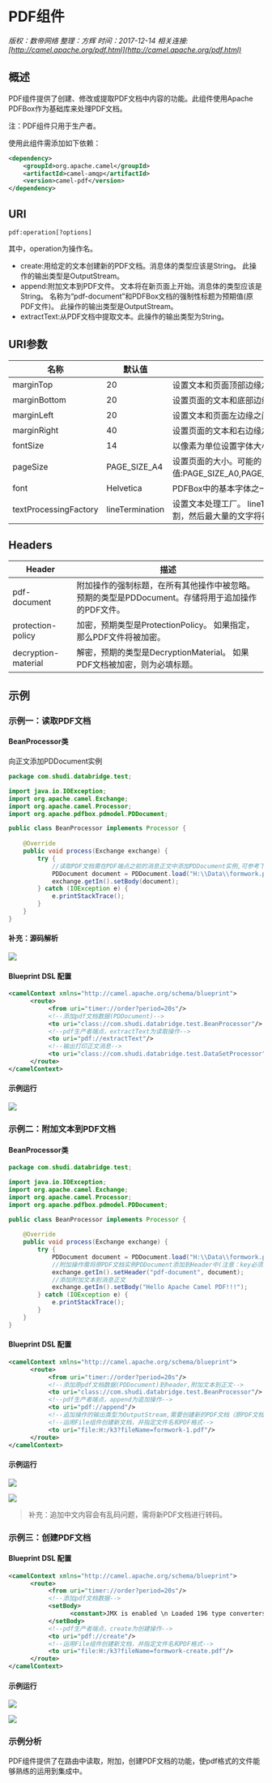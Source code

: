 # PDF组件

*版权：数帝网络*
*整理：方辉*
*时间：2017-12-14*
*相关连接:[http://camel.apache.org/pdf.html](http://camel.apache.org/pdf.html)*

## 概述

PDF组件提供了创建、修改或提取PDF文档中内容的功能。此组件使用Apache PDFBox作为基础库来处理PDF文档。

注：PDF组件只用于生产者。

使用此组件需添加如下依赖：
```xml
<dependency>
    <groupId>org.apache.camel</groupId>
    <artifactId>camel-amqp</artifactId>
    <version>camel-pdf</version>
</dependency>
```

## URI

```
pdf:operation[?options]
```

其中，operation为操作名。
- create:用给定的文本创建新的PDF文档。消息体的类型应该是String。 此操作的输出类型是OutputStream。
- append:附加文本到PDF文件。 文本将在新页面上开始。消息体的类型应该是String。 名称为“pdf-document”和PDFBox文档的强制性标题为预期值(原PDF文件)。 此操作的输出类型是OutputStream。
- extractText:从PDF文档中提取文本。此操作的输出类型为String。

## URI参数

名称|默认值|描述
----|----|----
marginTop|20|设置文本和页面顶部边缘之间的边距大小（以像素为单位）。
marginBottom|20|设置页面的文本和底部边缘之间的边距大小（以像素为单位）。
marginLeft|20|设置文本和页面左边缘之间的边距大小（以像素为单位）。
marginRight|40|设置页面的文本和右边缘之间的边距大小（以像素为单位）。 当textProcessingFactory选项为lineTermination时，此选项将被忽略。
fontSize|14|以像素为单位设置字体大小。
pageSize|PAGE_SIZE_A4|设置页面的大小。可能的值:PAGE_SIZE_A0,PAGE_SIZE_A1,PAGE_SIZE_A2,PAGE_SIZE_A3,PAGE_SIZE_A4,PAGE_SIZE_A5,PAGE_SIZE_A6,PAGE_SIZE_LETTER
font|Helvetica|PDFBox中的基本字体之一。
textProcessingFactory|lineTermination|设置文本处理工厂。 lineTermination - 为行终止写入策略。 文本被行终止符号分割，然后将被写入。 autoFormatting - 文本被逐词分割，然后最大量的文字将被写入PDF文档。 通过这个策略，所有不符合该行的词将被移到新行。

## Headers

Header|描述
----|----
pdf-document|附加操作的强制标题，在所有其他操作中被忽略。 预期的类型是PDDocument。存储将用于追加操作的PDF文件。
protection-policy|加密，预期类型是ProtectionPolicy。 如果指定，那么PDF文件将被加密。
decryption-material|解密，预期的类型是DecryptionMaterial。 如果PDF文档被加密，则为必填标题。

## 示例

### 示例一：读取PDF文档

#### BeanProcessor类
向正文添加PDDocument实例

```java
package com.shudi.databridge.test;

import java.io.IOException;
import org.apache.camel.Exchange;
import org.apache.camel.Processor;
import org.apache.pdfbox.pdmodel.PDDocument;

public class BeanProcessor implements Processor {
	
	@Override
	public void process(Exchange exchange) {
		try {
            //读取PDF文档需在PDF端点之前的消息正文中添加PDDocument实例,可参考下面的源码解析
			PDDocument document = PDDocument.load("H:\\Data\\formwork.pdf");
			exchange.getIn().setBody(document);
		} catch (IOException e) {
			e.printStackTrace();
		}
	}	
}
```

#### 补充：源码解析

![](https://i.imgur.com/7g39Qmj.png)

#### Blueprint DSL 配置

```xml
<camelContext xmlns="http://camel.apache.org/schema/blueprint"> 
	  <route>
		   <from uri="timer://order?period=20s"/>
           <!--添加pdf文档数据(PDDocument)-->
		   <to uri="class://com.shudi.databridge.test.BeanProcessor"/>
           <!--pdf生产者端点，extractText为读取操作-->
		   <to uri="pdf://extractText"/>
           <!--输出打印正文消息-->
		   <to uri="class://com.shudi.databridge.test.DataSetProcessor"/>
	  </route>
</camelContext>	
```

#### 示例运行

![](https://i.imgur.com/bmRO5L2.png)

### 示例二：附加文本到PDF文档

#### BeanProcessor类

```java
package com.shudi.databridge.test;

import java.io.IOException;
import org.apache.camel.Exchange;
import org.apache.camel.Processor;
import org.apache.pdfbox.pdmodel.PDDocument;

public class BeanProcessor implements Processor {
	
	@Override
	public void process(Exchange exchange) {
		try {
			PDDocument document = PDDocument.load("H:\\Data\\formwork.pdf");
            //附加操作需将原PDF文档实例PDDocument添加到Header中(注意：key必须是pdf-document)
			exchange.getIn().setHeader("pdf-document", document);
            //添加附加文本到消息正文
            exchange.getIn().setBody("Hello Apache Camel PDF!!!");
		} catch (IOException e) {
			e.printStackTrace();
		}
	}
}
```

#### Blueprint DSL 配置

```xml
<camelContext xmlns="http://camel.apache.org/schema/blueprint"> 
	  <route>
		   <from uri="timer://order?period=20s"/>
           <!--添加原pdf文档数据(PDDocument)到header,附加文本到正文-->
		   <to uri="class://com.shudi.databridge.test.BeanProcessor"/>
           <!--pdf生产者端点，append为追加操作-->
		   <to uri="pdf://append"/>
           <!--追加操作的输出类型为OutputStream,需要创建新的PDF文档（原PDF文档内容不会修改）-->
           <!--运用File组件创建新文档，并指定文件名和PDF格式-->
		   <to uri="file:H:/k3?fileName=formwork-1.pdf"/>
	  </route>
</camelContext>	
```

#### 示例运行

![](https://i.imgur.com/xemuHSB.png)

![](https://i.imgur.com/DMnIEo9.png)

>补充：追加中文内容会有乱码问题，需将新PDF文档进行转码。

### 示例三：创建PDF文档

#### Blueprint DSL 配置

```xml
<camelContext xmlns="http://camel.apache.org/schema/blueprint"> 
	  <route>
		   <from uri="timer://order?period=20s"/>
           <!--添加pdf文档数据-->
		   <setBody>
                 <constant>JMX is enabled \n Loaded 196 type converters</constant>
           </setBody>
           <!--pdf生产者端点，create为创建操作-->
		   <to uri="pdf://create"/>
           <!--运用File组件创建新文档，并指定文件名和PDF格式-->
		   <to uri="file:H:/k3?fileName=formwork-create.pdf"/>
	  </route>
</camelContext>	
```

#### 示例运行

![](https://i.imgur.com/1eyrcvl.png)

![](https://i.imgur.com/e52luwK.png)

### 示例分析

PDF组件提供了在路由中读取，附加，创建PDF文档的功能，使pdf格式的文件能够熟练的运用到集成中。




